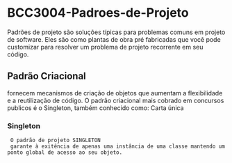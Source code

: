 # BCC3004-Padroes-de-Projeto

Padrões de projeto são soluções típicas para problemas comuns em projeto de software. Eles são como plantas de obra pré fabricadas que você pode customizar para resolver um problema de projeto recorrente em seu código.

## Padrão Criacional 

 fornecem mecanismos de criação de objetos que aumentam a flexibilidade e a reutilização de código.
 O padrão criacional mais cobrado em concursos publicos é o Singleton, também conhecido como: Carta única
 ### Singleton 
     O padrão de projeto SINGLETON
     garante à exitência de apenas uma instância de uma classe mantendo um ponto global de acesso ao seu objeto.
